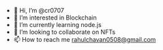 - 👋 Hi, I’m @cr0707
- 👀 I’m interested in Blockchain
- 🌱 I’m currently learning node.js
- 💞️ I’m looking to collaborate on NFTs
- 📫 How to reach me rahulchavan0508@gmail.com

<!---
cr0707/cr0707 is a ✨ special ✨ repository because its `README.md` (this file) appears on your GitHub profile.
You can click the Preview link to take a look at your changes.
--->

